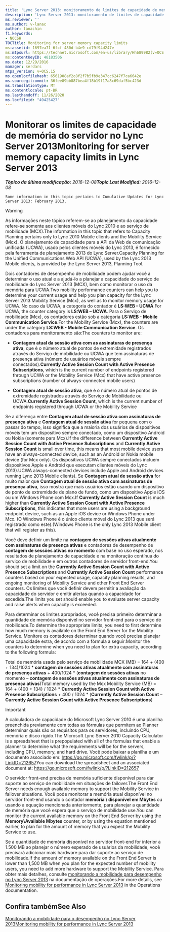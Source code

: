 ```yaml
---
title: 'Lync Server 2013: monitoramento de limites de capacidade de memória do servidor'
description: 'Lync Server 2013: monitoramento de limites de capacidade de memória do servidor.'
ms.reviewer: ''
ms.author: v-lanac
author: lanachin
f1.keywords:
- NOCSH
TOCTitle: Monitoring for server memory capacity limits
ms:assetid: 1697ea71-6fcf-480d-b4e9-cd79f94d247e
ms:mtpsurl: https://technet.microsoft.com/en-us/library/Hh689982(v=OCS.15)
ms:contentKeyID: 48183506
ms.date: 12/29/2016
manager: serdars
mtps_version: v=OCS.15
ms.openlocfilehash: 6561908af2c8f2f7b5fb9e347cc6247f7ca6642e
ms.sourcegitcommit: 36fee89bb887bea4f18b19f17a8c69daf5bc423d
ms.translationtype: MT
ms.contentlocale: pt-BR
ms.lasthandoff: 11/26/2020
ms.locfileid: "49425427"
---
```

# <a name="monitoring-for-server-memory-capacity-limits-in-lync-server-2013"></a><span data-ttu-id="47246-103">Monitorar os limites de capacidade de memória do servidor no Lync Server 2013</span><span class="sxs-lookup"><span data-stu-id="47246-103">Monitoring for server memory capacity limits in Lync Server 2013</span></span>

<div data-xmlns="http://www.w3.org/1999/xhtml">

<div class="topic" data-xmlns="http://www.w3.org/1999/xhtml" data-msxsl="urn:schemas-microsoft-com:xslt" data-cs="https://msdn.microsoft.com/">

<div data-asp="https://msdn2.microsoft.com/asp">



</div>

<div id="mainSection">

<div id="mainBody"><span data-ttu-id="47246-104">

<span> </span></span><span class="sxs-lookup"><span data-stu-id="47246-104">

<span> </span></span></span>

<span data-ttu-id="47246-105">_**Tópico da última modificação:** 2016-12-08_</span><span class="sxs-lookup"><span data-stu-id="47246-105">_**Topic Last Modified:** 2016-12-08_</span></span>

    Some information in this topic pertains to Cumulative Updates for Lync Server 2013: February 2013.

<div>


> [!WARNING]  
> <span data-ttu-id="47246-106">As informações neste tópico referem-se ao planejamento da capacidade refere-se somente aos clientes móveis do Lync 2010 e ao serviço de mobilidade (MCX).</span><span class="sxs-lookup"><span data-stu-id="47246-106">The information in this topic that refers to Capacity Planning pertains only to Lync 2010 Mobile clients and the Mobility Service (Mcx).</span></span> <span data-ttu-id="47246-107">O planejamento de capacidade para a API da Web de comunicação unificada (UCWA), usado pelos clientes móveis do Lync 2013, é fornecido pela ferramenta de planejamento 2013 do Lync Server.</span><span class="sxs-lookup"><span data-stu-id="47246-107">Capacity Planning for the Unified Communications Web API (UCWA), used by the Lync 2013 Mobile clients, is provided by the Lync Server 2013, Planning Tool.</span></span>



</div>

<span data-ttu-id="47246-108">Dois contadores de desempenho de mobilidade podem ajudar você a determinar o uso atual e a ajudá-lo a planejar a capacidade do serviço de mobilidade do Lync Server 2013 (MCX), bem como monitorar o uso da memória para UCWA.</span><span class="sxs-lookup"><span data-stu-id="47246-108">Two mobility performance counters can help you to determine your current usage and help you plan capacity for the Lync Server 2013 Mobility Service (Mcx), as well as to monitor memory usage for UCWA.</span></span> <span data-ttu-id="47246-109">No caso da UCWA, a categoria do contador é **LS:WEB – UCWA**.</span><span class="sxs-lookup"><span data-stu-id="47246-109">For UCWA, the counter category is **LS:WEB – UCWA**.</span></span> <span data-ttu-id="47246-110">Para o Serviço de mobilidade (Mcx), os contadores estão sob a categoria **LS:WEB - Mobile Communication Service**.</span><span class="sxs-lookup"><span data-stu-id="47246-110">For the Mobility Service (Mcx), the counters are under the category **LS:WEB - Mobile Communication Service**.</span></span> <span data-ttu-id="47246-111">Os contadores para monitoramento são:</span><span class="sxs-lookup"><span data-stu-id="47246-111">The counters to monitor are:</span></span>

  - <span data-ttu-id="47246-112">**Contagem atual da sessão ativa com as assinaturas de presença ativa**, que é o número atual de pontos de extremidade registrados através do Serviço de mobilidade ou UCWA que tem assinaturas de presença ativa (número de usuários móveis sempre conectados).</span><span class="sxs-lookup"><span data-stu-id="47246-112">**Currently Active Session Count with Active Presence Subscriptions**, which is the current number of endpoints registered through UCWA or the Mobility Service (Mcx) that have active presence subscriptions (number of always-connected mobile users)</span></span>

  - <span data-ttu-id="47246-113">**Contagem atual de sessão ativa**, que é o número atual de pontos de extremidade registrados através do Serviço de Mobilidade ou UCWA.</span><span class="sxs-lookup"><span data-stu-id="47246-113">**Currently Active Session Count**, which is the current number of endpoints registered through UCWA or the Mobility Service</span></span>

<span data-ttu-id="47246-114">Se a diferença entre **Contagem atual de sessão ativa com assinaturas de presença ativa** e **Contagem atual de sessão ativa** for pequena com o passar do tempo, isso significa que a maioria dos usuários de dispositivos móveis tem um dispositivo sempre conectado, como um dispositivo Android ou Nokia (somente para Mcx).</span><span class="sxs-lookup"><span data-stu-id="47246-114">If the difference between **Currently Active Session Count with Active Presence Subscriptions** and **Currently Active Session Count** is small over time, this means that most mobile device users have an always-connected device, such as an Android or Nokia mobile device (for Mcx only).</span></span> <span data-ttu-id="47246-115">Os dispositivos UCWA sempre conectados incluem dispositivos Apple e Android que executam clientes móveis do Lync 2013).</span><span class="sxs-lookup"><span data-stu-id="47246-115">UCWA always-connected devices include Apple and Android devices running Lync 2013 Mobile clients).</span></span> <span data-ttu-id="47246-116">Se **Contagem atual de sessão ativa** for muito maior que **Contagem atual de sessão ativa com assinaturas de presença ativa**, isso mostra que mais usuários estão usando um dispositivo de ponto de extremidade de plano de fundo, como um dispositivo Apple iOS ou um Windows Phone com Mcx.</span><span class="sxs-lookup"><span data-stu-id="47246-116">If **Currently Active Session Count** is much higher than **Currently Active Session Count with Active Presence Subscriptions**, this indicates that more users are using a background endpoint device, such as an Apple iOS device or Windows Phone under Mcx.</span></span> <span data-ttu-id="47246-117">(O Windows Phone é o único cliente móvel do Lync 2013 que será registrado como este).</span><span class="sxs-lookup"><span data-stu-id="47246-117">(Windows Phone is the only Lync 2013 Mobile client that will register as this).</span></span>

<span data-ttu-id="47246-118">Você deve definir um limite na **contagem de sessões ativas atualmente com assinaturas de presença ativas** e contadores de desempenho de **contagem de sessões ativas no momento** com base no uso esperado, nos resultados de planejamento de capacidade e na monitoração contínua do serviço de mobilidade e em outros contadores de servidor front-end.</span><span class="sxs-lookup"><span data-stu-id="47246-118">You should set a limit on the **Currently Active Session Count with Active Presence Subscriptions** and **Currently Active Session Count** performance counters based on your expected usage, capacity planning results, and ongoing monitoring of Mobility Service and other Front End Server counters.</span></span> <span data-ttu-id="47246-119">Os limites que você definir devem permitir a avaliação da capacidade do servidor e emitir alertas quando a capacidade for excedida.</span><span class="sxs-lookup"><span data-stu-id="47246-119">The limits you set should enable you to evaluate server capacity and raise alerts when capacity is exceeded.</span></span>

<span data-ttu-id="47246-120">Para determinar os limites apropriados, você precisa primeiro determinar a quantidade de memória disponível no servidor front-end para o serviço de mobilidade.</span><span class="sxs-lookup"><span data-stu-id="47246-120">To determine the appropriate limits, you need to first determine how much memory is available on the Front End Server for the Mobility Service.</span></span> <span data-ttu-id="47246-121">Monitore os contadores determinar quando você precisa planejar uma capacidade extra, de acordo com a fórmula a seguir:</span><span class="sxs-lookup"><span data-stu-id="47246-121">Monitor the counters to determine when you need to plan for extra capacity, according to the following formula:</span></span>

<span data-ttu-id="47246-122">Total de memória usada pelo serviço de mobilidade MCX (MB) = 164 + (400 + 134)/1024 \* **contagem de sessões ativas atualmente com assinaturas de presença ativas** + 400/1024 \* (**contagem de sessões ativas** no momento – **contagem de sessões ativas atualmente com assinaturas de presença ativas**)</span><span class="sxs-lookup"><span data-stu-id="47246-122">Total memory used by the Mcx Mobility Service (MB) = 164 + (400 + 134) / 1024 \* **Currently Active Session Count with Active Presence Subscriptions** + 400 / 1024 \* (**Currently Active Session Count** – **Currently Active Session Count with Active Presence Subscriptions**)</span></span>

<div>


> [!IMPORTANT]  
> <span data-ttu-id="47246-123">A calculadora de capacidade do Microsoft Lync Server 2010 é uma planilha preenchida previamente com todas as fórmulas que permitem ao Planner determinar quais são os requisitos para os servidores, incluindo CPU, memória e disco rígido.</span><span class="sxs-lookup"><span data-stu-id="47246-123">The Microsoft Lync Server 2010 Capacity Calculator is a spreadsheet that is prepopulated with all of the formulas that enable a planner to determine what the requirements will be for the servers, including CPU, memory, and hard drive.</span></span> <span data-ttu-id="47246-124">Você pode baixar a planilha e um documento associado em: <A href="https://go.microsoft.com/fwlink/p/?linkid=212657">https://go.microsoft.com/fwlink/p/?LinkID=212657</A></span><span class="sxs-lookup"><span data-stu-id="47246-124">You can download the spreadsheet and an associated document at: <A href="https://go.microsoft.com/fwlink/p/?linkid=212657">https://go.microsoft.com/fwlink/p/?LinkID=212657</A></span></span>



</div>

<span data-ttu-id="47246-125">O servidor front-end precisa de memória suficiente disponível para dar suporte ao serviço de mobilidade em situações de failover.</span><span class="sxs-lookup"><span data-stu-id="47246-125">The Front End Server needs enough available memory to support the Mobility Service in failover situations.</span></span> <span data-ttu-id="47246-126">Você pode monitorar a memória atual disponível no servidor front-end usando o contador **memória \\ disponível em Mbytes** ou usando a equação mencionada anteriormente, para planejar a quantidade de memória que você espera que o serviço de mobilidade use.</span><span class="sxs-lookup"><span data-stu-id="47246-126">You can monitor the current available memory on the Front End Server by using the **Memory\\Available Mbytes** counter, or by using the equation mentioned earlier, to plan for the amount of memory that you expect the Mobility Service to use.</span></span>

<span data-ttu-id="47246-127">Se a quantidade de memória disponível no servidor front-end for inferior a 1.500 MB ao planejar o número esperado de usuários da mobilidade, você precisará adicionar mais hardware para dar suporte ao serviço de mobilidade.</span><span class="sxs-lookup"><span data-stu-id="47246-127">If the amount of memory available on the Front End Server is lower than 1,500 MB when you plan for the expected number of mobility users, you need to add more hardware to support the Mobility Service.</span></span> <span data-ttu-id="47246-128">Para obter mais detalhes, consulte [monitorando a mobilidade para desempenho no Lync Server 2013](lync-server-2013-monitoring-mobility-for-performance.md) na documentação de operações.</span><span class="sxs-lookup"><span data-stu-id="47246-128">For more details, see [Monitoring mobility for performance in Lync Server 2013](lync-server-2013-monitoring-mobility-for-performance.md) in the Operations documentation.</span></span>

<div>

## <a name="see-also"></a><span data-ttu-id="47246-129">Confira também</span><span class="sxs-lookup"><span data-stu-id="47246-129">See Also</span></span>


[<span data-ttu-id="47246-130">Monitorando a mobilidade para o desempenho no Lync Server 2013</span><span class="sxs-lookup"><span data-stu-id="47246-130">Monitoring mobility for performance in Lync Server 2013</span></span>](lync-server-2013-monitoring-mobility-for-performance.md)  
  

<span data-ttu-id="47246-131"></div>

</div>

<span> </span>

</div>

</div>

</span><span class="sxs-lookup"><span data-stu-id="47246-131"></div>

</div>

<span> </span>

</div>

</div>

</span></span></div>

